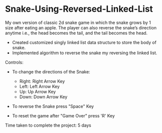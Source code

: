 # Snake-Using-Reversed-Linked-List
My own version of classic 2d snake game in which the snake grows by 1 size after eating an apple. The player can also reverse the snake’s direction anytime i.e., the head becomes the tail, and the tail becomes the head.  

- Created customized singly linked list data structure to store the body of snake.
- Implemented algorithm to reverse the snake my reversing the linked list.



Controls:

- To change the directions of the Snake:
   - Right: Right Arrow Key
   - Left: Left Arrow Key
   - Up: Up Arrow Key
   - Down: Down Arrow Key

- To reverse the Snake press "Space" Key

- To reset the game after "Game Over" press 'R' Key


Time taken to complete the project: 5 days
